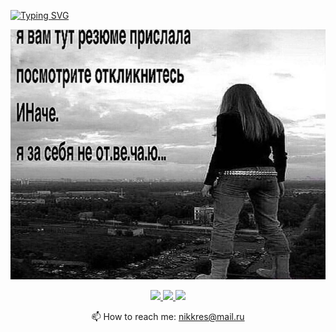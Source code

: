 [![Typing SVG](https://readme-typing-svg.herokuapp.com?size=30&color=F4DEFF&background=FFFFFF00&width=650&lines=Hi%2C+I'm+Nikita+-+Python+Developer+%F0%9F%91%8B)](https://git.io/typing-svg)

<div align="center">
  <img src="https://github.com/krestovsky13/RESTful-API-blog/blob/main/p8FnFhyAFXkZCY7cia9zXfsT4AljeuHm2jgMRIEHM5xHeORsrL6tK6tsof1OpUFzMVDdXShIaqCOFZ8Wca87IuwL.jpg"          width="600" height="400"/>
</div>
<p align='center'>
  <a href="https://t.me/krestovksy13">
       <img src="https://img.shields.io/badge/Telegram-2CA5E0?style=for-the-badge&logo=telegram&logoColor=white"/>
   </a>
  <a href="mailto:nikkres13@gmail.com">
       <img src="https://img.shields.io/badge/Gmail-D14836?style=for-the-badge&logo=gmail&logoColor=white"/>
   </a>
   <a href="https://habr.com/ru/users/krestovsky13/">
       <img src="https://img.shields.io/badge/linkedin-%230077B5.svg?&style=for-the-badge&logo=linkedin&logoColor=white"/>
   </a>
<p align='center'>
   📫 How to reach me: <a href='mailto:nikkres@mail.com'>nikkres@mail.ru</a>
</p>
<!--
**krestovsky13/krestovsky13** is a ✨ _special_ ✨ repository because its `README.md` (this file) appears on your GitHub profile.

Here are some ideas to get you started:

- 🔭 I’m currently working on ...
- 🌱 I’m currently learning ...
- 👯 I’m looking to collaborate on ...
- 🤔 I’m looking for help with ...
- 💬 Ask me about ...
- 📫 How to reach me: ...
- 😄 Pronouns: ...
- ⚡ Fun fact: ...
-->
